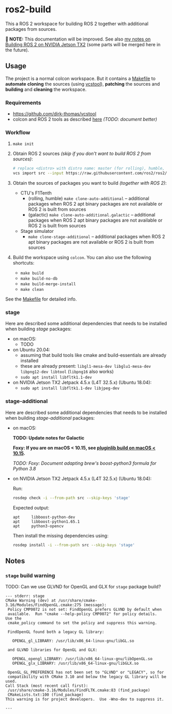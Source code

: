 # ros2-build

This a ROS 2 workspace for building ROS 2 together with additional packages from sources.

**🚧 NOTE:** This documentation will be improved. See
also [my notes on Building ROS 2 on NVIDIA Jetson TX2][jetson-tx2-ros2-build-notes]
(some parts will be merged here in the future).


## Usage

The project is a normal colcon workspace. But it contains a [Makefile](./Makefile)
to **automate** **cloning** the sources (using [vcstool](https://github.com/dirk-thomas/vcstool)),
**patching** the sources and **building** and **cleaning** the workspace.


### Requirements

* https://github.com/dirk-thomas/vcstool
* colcon and ROS 2 tools as described [here][ros2-tools-setup] _(TODO: document better)_


### Workflow

1. `make init`

2. Obtain ROS 2 sources _(skip if you don't want to build ROS 2 from sources)_:
   ```bash
   # replace <distro> with distro name: master (for rolling), humble, galactic, foxy, etc.
   vcs import src --input https://raw.githubusercontent.com/ros2/ros2/<distro>/ros2.repos
   ```

3. Obtain the sources of packages you want to build _(together with ROS 2)_:
	* CTU's F1Tenth
		* (rolling, humble) `make clone-auto-additional` – additional packages when ROS 2 apt binary packages are not
		  available or ROS 2 is built from sources
		* (galactic) `make clone-auto-additional.galactic` – additional packages when ROS 2 apt binary packages are not
		  available or ROS 2 is built from sources
	* Stage simulator
		* `make clone-stage-additional` – additional packages when ROS 2 apt binary packages are not available or ROS 2
		  is built from sources

4. Build the workspace using `colcon`. You can also use the following shortcuts:
	* `make build`
	* `make build-no-db`
	* `make build-merge-install`
	* `make clean`

See the [Makefile](./Makefile) for detailed info.


### stage

Here are described some additional dependencies that needs to be installed when building _stage_ packages:

* on macOS:
	* TODO
* on Ubuntu 20.04:
	* assuming that build tools like cmake and build-essentials are already installed
	* these are already present: `libgl1-mesa-dev libglu1-mesa-dev libpng12-dev libtool` (`libpng16` also works)
	* `sudo apt install libfltk1.1-dev`
* on NVIDIA Jetson TX2 Jetpack 4.5.x (L4T 32.5.x) (Ubuntu 18.04):
	* `sudo apt install libfltk1.1-dev libjpeg-dev`


### stage-additional

Here are described some additional dependencies that needs to be installed when building _stage-additional_ packages:

* on macOS:

  **TODO: Update notes for Galactic**

  **Foxy: If you are on macOS < 10.15, see [pluginlib build on macOS < 10.15](./patches/pluginlib-macOS-10.14.md).**

  _TODO: Foxy: Document adapting brew's boost-python3 formula for Python 3.8_

* on NVIDIA Jetson TX2 Jetpack 4.5.x (L4T 32.5.x) (Ubuntu 18.04):

  Run:
  ```bash
  rosdep check -i --from-path src --skip-keys 'stage'
  ```

  Expected output:
  ```
  apt     libboost-python-dev
  apt     libboost-python1.65.1
  apt     python3-opencv
  ```

  Then install the missing dependencies using:
  ```bash
  rosdep install -i --from-path src --skip-keys 'stage'
  ```


## Notes


### `stage` build warning

TODO: Can we use GLVND for OpenGL and GLX for `stage` package build?

 ```
--- stderr: stage                                
CMake Warning (dev) at /usr/share/cmake-3.16/Modules/FindOpenGL.cmake:275 (message):
  Policy CMP0072 is not set: FindOpenGL prefers GLVND by default when
  available.  Run "cmake --help-policy CMP0072" for policy details.  Use the
  cmake_policy command to set the policy and suppress this warning.

  FindOpenGL found both a legacy GL library:

    OPENGL_gl_LIBRARY: /usr/lib/x86_64-linux-gnu/libGL.so

  and GLVND libraries for OpenGL and GLX:

    OPENGL_opengl_LIBRARY: /usr/lib/x86_64-linux-gnu/libOpenGL.so
    OPENGL_glx_LIBRARY: /usr/lib/x86_64-linux-gnu/libGLX.so

  OpenGL_GL_PREFERENCE has not been set to "GLVND" or "LEGACY", so for
  compatibility with CMake 3.10 and below the legacy GL library will be used.
Call Stack (most recent call first):
  /usr/share/cmake-3.16/Modules/FindFLTK.cmake:83 (find_package)
  CMakeLists.txt:100 (find_package)
This warning is for project developers.  Use -Wno-dev to suppress it.

---
```

[jetson-tx2-ros2-build-notes]: https://github.com/pokusew/ubuntu-ros/blob/master/nvidia-jetson-tx2/SETUP.md#install-ros-2

[ros2-tools-setup]: https://docs.ros.org/en/foxy/Installation/Ubuntu-Development-Setup.html#system-setup
